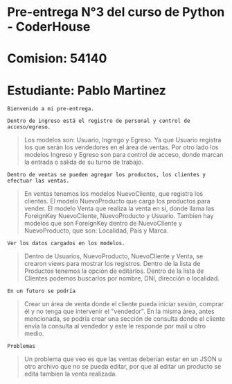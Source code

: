 # Pre-entrega N°3 del curso de Python - CoderHouse
# Comision: 54140
# Estudiante: Pablo Martinez

`Bienvenido a mi pre-entrega.`

`Dentro de ingreso está el registro de personal y control de acceso/egreso.`

> Los modelos son: Usuario, Ingrego y Egreso. 
> Ya que Usuario registra los que serán los vendedores en el área de ventas.
> Por otro lado los modelos Ingreso y Egreso son para control de acceso, donde marcan la entrada o salida de su turno de trabajo.


`Dentro de ventas se pueden agregar los productos, los clientes y efectuar las ventas.`

> En ventas tenemos los modelos NuevoCliente, que registra los clientes.
> El modelo NuevoProducto que carga los productos para vender.
> El modelo Venta que realiza la venta en sí, donde llama las ForeignKey NuevoCliente, NuevoProducto y Usuario.
> Tambien hay modelos que son ForeignKey dentro de NuevoCliente y NuevoProducto, que son: Localidad, Pais y Marca.

`Ver los datos cargados en los modelos.`

> Dentro de Usuarios, NuevoProducto, NuevoCliente y Venta, se crearon views para mostrar los registros.
> Dentro de la lista de Productos tenemos la opción de editarlos.
> Dentro de la lista de Clientes podemos buscarlos por nombre, DNI, dirección o localidad.

`En un futuro se podría`

> Crear un área de venta donde el cliente pueda iniciar sesión, comprar él y no tenga que intervenir el "vendedor".
> En la misma área, antes mencionada, se podría crear una sección de consulta donde el cliente envía la consulta al vendedor y este le responde por mail u otro medio.

`Problemas`

> Un problema que veo es que las ventas deberían estar en un JSON u otro archivo que no se pueda editar, por que al editar un producto se edita tambien la venta realizada.